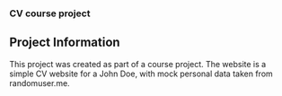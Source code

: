 ### CV course project

## Project Information
This project was created as part of a course project. The website is a simple CV website for a John Doe, with mock personal data taken from randomuser.me.